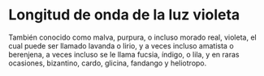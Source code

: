 # Longitud de onda de la luz violeta

También conocido como malva, purpura, o incluso morado real, violeta, el cual
puede ser llamado lavanda o lirio, y a veces incluso amatista o berenjena, a
veces incluso se le llama fucsia, índigo, o lila, y en raras ocasiones,
bizantino, cardo, glicina, fandango y heliotropo.
